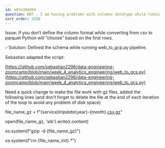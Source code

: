 ```yaml
---
id: e8fe39dd54
question: DBT - I am having problems with columns datatype while running DBT/BigQuery
sort_order: 2550
---
```


Issue: If you don’t define the column format while converting from csv to parquet Python will “choose” based on the first rows.

✅Solution: Defined the schema while running web_to_gcp.py pipeline.

Sebastian adapted the script:

[https://github.com/sebastian2296/data-engineering-zoomcamp/blob/main/week_4_analytics_engineering/web_to_gcs.py](https://github.com/sebastian2296/data-engineering-zoomcamp/blob/main/week_4_analytics_engineering/web_to_gcs.py)

Need a quick change to make the file work with gz files, added the following lines (and don’t forget to delete the file at the end of each iteration of the loop to avoid any problem of disk space)

file_name_gz = f"{service}_tripdata_{year}-{month}.[csv.gz](http://csv.gz)"

open(file_name_gz, 'wb').write(r.content)

os.system(f"gzip -d {file_name_gz}")

os.system(f"rm {file_name_init}.*")

